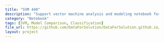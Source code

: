 ```yaml
---
title: "SVM 440"
description: "Support vector machine analysis and modeling notebook for SVM 440 lab."
category: "Notebook"
tags: [SVM, Model Comparison, Classification]
file_url: https://github.com/DataForSolution/DataForSolution.github.io/blob/main/projects/SVM_440.ipynb
layout: project
---
```

